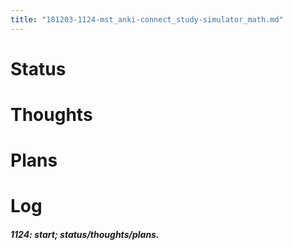 ```yaml
---
title: "181203-1124-mst_anki-connect_study-simulator_math.md"
---
```


# Status

# Thoughts

# Plans

# Log

##### 1124: start; status/thoughts/plans.
